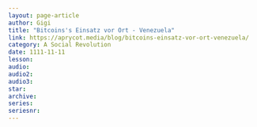 ```yaml
---
layout: page-article
author: Gigi
title: "Bitcoins's Einsatz vor Ort - Venezuela"
link: https://aprycot.media/blog/bitcoins-einsatz-vor-ort-venezuela/
category: A Social Revolution
date: 1111-11-11
lesson: 
audio: 
audio2: 
audio3: 
star: 
archive: 
series: 
seriesnr: 
---
```

